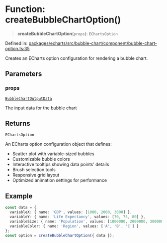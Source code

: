 # Function: createBubbleChartOption()

> **createBubbleChartOption**(`props`): `EChartsOption`

Defined in: [packages/echarts/src/bubble-chart/component/bubble-chart-option.ts:35](https://github.com/GeoDaCenter/openassistant/blob/522ecb744b2b3ea1ecebec02c21c19736abe51ae/packages/echarts/src/bubble-chart/component/bubble-chart-option.ts#L35)

Creates an ECharts option configuration for rendering a bubble chart.

## Parameters

### props

[`BubbleChartOutputData`](../type-aliases/BubbleChartOutputData.md)

The input data for the bubble chart

## Returns

`EChartsOption`

An ECharts option configuration object that defines:
- Scatter plot with variable-sized bubbles
- Customizable bubble colors
- Interactive tooltips showing data points' details
- Brush selection tools
- Responsive grid layout
- Optimized animation settings for performance

## Example

```ts
const data = {
  variableX: { name: 'GDP', values: [1000, 2000, 3000] },
  variableY: { name: 'Life Expectancy', values: [70, 75, 80] },
  variableSize: { name: 'Population', values: [1000000, 2000000, 3000000] },
  variableColor: { name: 'Region', values: ['A', 'B', 'C'] }
};
const option = createBubbleChartOption({ data });
```
